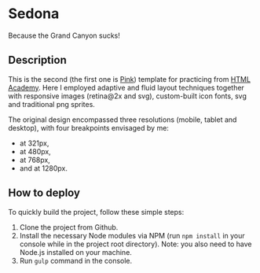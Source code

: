# Sedona
Because the Grand Canyon sucks!

## Description
This is the second (the first one is [Pink](http://biggus-dickus.github.io/pink)) template for practicing from [HTML Academy](http://htmlacademy.ru). Here I employed adaptive and fluid layout techniques together with responsive images (retina@2x and svg), custom-built icon fonts, svg and traditional png sprites. 

The original design encompassed three resolutions (mobile, tablet and desktop), with four breakpoints envisaged by me: 
* at 321px,
* at 480px,
* at 768px,
* and at 1280px.

## How to deploy
To quickly build the project, follow these simple steps:

1. Clone the project from Github.
2. Install the necessary Node modules via NPM (run `npm install` in your console while in the project root directory). Note: you also need to have Node.js installed on your machine.
3. Run `gulp` command in the console.
